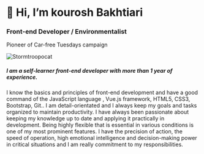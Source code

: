 
# 👋 Hi, I’m kourosh Bakhtiari

### Front-end Developer / Environmentalist
Pioneer of Car-free Tuesdays campaign

![Stormtroopocat](https://octodex.github.com/images/stormtroopocat.jpg)

##### I am a self-learner front-end developer with more than 1 year of experience.
I know the basics and principles of front-end development and have a good command of the JavaScript language , Vue.js framework, HTML5, CSS3, Bootstrap, Git..
I am detail-orientated and I always keep my goals and tasks organized to maintain productivity. I have always been passionate about keeping my knowledge up to date and applying it practically in development.
Being highly flexible that is essential in various conditions is one of my most prominent features.
I have the precision of action, the speed of operation, high emotional intelligence and decision-making power in critical situations and I am really commitment to my responsibilities.




<!---
kouroshbakhtiari/kouroshbakhtiari is a ✨ special ✨ repository because its `README.md` (this file) appears on your GitHub profile.
You can click the Preview link to take a look at your changes.
--->
